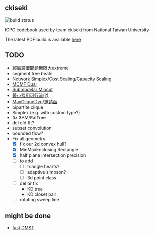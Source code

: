 ckiseki
----

![build status](https://github.com/OmeletWithoutEgg/ckiseki/workflows/build%20codebook.pdf/badge.svg)

ICPC codebook used by team ckiseki from National Taiwan University

The latest PDF build is available [here](https://github.com/OmeletWithoutEgg/ckiseki/raw/master/pdf/codebook.pdf)

## TODO

* 郵局設置問題無限大extreme
* segment tree beats
* [Network Simplex](https://gist.github.com/brunodccarvalho/fb9f2b47d7f8469d209506b336013473)/[Cost Scaling](https://ideone.com/q6PWgB)/[Capacity Scaling](https://ouuan.github.io/post/%E5%9F%BA%E4%BA%8E-capacity-scaling-%E7%9A%84%E5%BC%B1%E5%A4%9A%E9%A1%B9%E5%BC%8F%E5%A4%8D%E6%9D%82%E5%BA%A6%E6%9C%80%E5%B0%8F%E8%B4%B9%E7%94%A8%E6%B5%81%E7%AE%97%E6%B3%95/)
* [MCMF Dual](https://github.com/brianbbsu/8BQube/commit/6277ef72c0f371195d79a432e374b44ed77a9807)
* [Submodylar Mincut](https://theory-and-me.hatenablog.com/entry/2020/03/17/180157)
* [最小费用可行流(?)](https://www.cnblogs.com/smashfun/p/13259192.html)
* [MaxCliqueDyn](https://github.com/OmeletWithoutEgg/ckiseki/blob/master/codes/Graph/MaxCliqueDyn.cpp)/[邀請函](https://omeletwithoutegg.github.io/2020/11/22/TIOJ-1978/)
* bipartite clique
* Simplex (e.g. with custom type?)
* fix SAM/PalTree
* del old fft?
* subset convolution
* bounded flow?
* Fix all geometry
    * [x] fix our 2d convex hull?
    * [x] MinMaxEnclosing Rectangle
    * [x] half plane intersection precision
    * [ ] to add
        * [ ] triangle hearts?
        * [ ] adaptive simpson?
        * [ ] 3d point class
    * [ ] del or fix
        * KD tree
        * KD closet pair
    * [ ] rotating sweep line

## might be done
* [fast DMST](https://github.com/yosupo06/library-checker-problems/blob/master/graph/directedmst/sol/correct.cpp)
